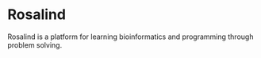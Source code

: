 # Rosalind

Rosalind is a platform for learning bioinformatics and programming through problem solving.
